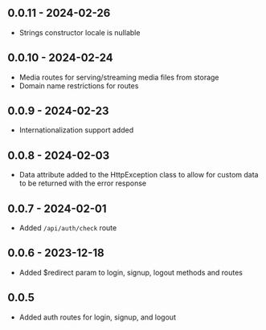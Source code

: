 ## 0.0.11 - 2024-02-26
- Strings constructor locale is nullable

## 0.0.10 - 2024-02-24
- Media routes for serving/streaming media files from storage
- Domain name restrictions for routes

## 0.0.9 - 2024-02-23
- Internationalization support added

## 0.0.8 - 2024-02-03
- Data attribute added to the HttpException class 
  to allow for custom data to be returned with the error response

## 0.0.7 - 2024-02-01
- Added `/api/auth/check` route

## 0.0.6 - 2023-12-18
- Added $redirect param to login, signup, logout methods and routes

## 0.0.5
- Added auth routes for login, signup, and logout